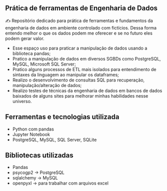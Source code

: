 ## Prática de ferramentas de Engenharia de Dados
✍️ Repositório dedicado para prática de ferramentas e fundamentos da engenharia de dados em ambiente controlado com fictícios.
Dessa forma entendo melhor o que os dados podem me oferecer e se no futuro eles podem gerar valor.  
- Esse espaço uso para praticar a manipulação de dados usando a biblioteca pandas;
- Pratico a manipulação de dados em diversos SGBDs como PostgreSQL, MySQL, Microsoft SQL Server;
- Pratico alguns processos de ETL mais isolados para entendimento de sintaxes da linguagem ao manipular os dataframes;
- Realizo o desenvolvimento de consultas SQL para recuperação, manipulação/alteração de dados;
- Realizo testes de técnicas da engenharia de dados em bancos de dados baixados de alguns sites para melhorar minhas habilidades nesse universo.

## Ferramentas e tecnologias utilizada
- Python com pandas
- Jupyter Notebook
- PostgreSQL, MySQL, SQL Server, SQLite

## Bibliotecas utilizadas
- Pandas
- psycogp2 -> PostgreSQL
- sqlalchemy -> MySQL
- openpyxl -> para trabalhar com arquivos excel
